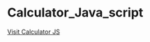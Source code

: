 # Calculator_Java_script

 <a href="https://flplemos.github.io/Calculator_Java_script/index.html">Visit Calculator JS</a> 
